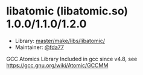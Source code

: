 # libatomic (libatomic.so) 1.0.0/1.1.0/1.2.0
  - Library: [master/make/libs/libatomic/](https://github.com/Freetz-NG/freetz-ng/tree/master/make/libs/libatomic/)
  - Maintainer: [@fda77](https://github.com/fda77)

GCC Atomics Library Included in gcc since v4.8, see https://gcc.gnu.org/wiki/Atomic/GCCMM
